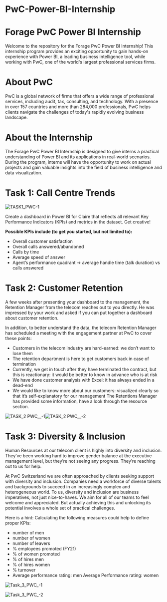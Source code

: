 # PwC-Power-BI-Internship

# Forage PwC Power BI Internship
Welcome to the repository for the Forage PwC Power BI Internship! This internship program provides an exciting opportunity to gain hands-on experience with Power BI, a leading business intelligence tool, while working with PwC, one of the world's largest professional services firms.

# About PwC
PwC is a global network of firms that offers a wide range of professional services, including audit, tax, consulting, and technology. With a presence in over 157 countries and more than 284,000 professionals, PwC helps clients navigate the challenges of today's rapidly evolving business landscape.

# About the Internship
The Forage PwC Power BI Internship is designed to give interns a practical understanding of Power BI and its applications in real-world scenarios. During the program, interns will have the opportunity to work on actual projects and gain valuable insights into the field of business intelligence and data visualization.

# Task 1: Call Centre Trends
![TASK1_PWC-1](https://github.com/jui-roy/PwC-Power-BI-Internship/assets/95546524/fd351feb-e8f4-4c71-880a-72e77689d9b0)

Create a dashboard in Power BI for Claire that reflects all relevant Key Performance Indicators (KPIs) and metrics in the dataset. Get creative!

**Possible KPIs include (to get you started, but not limited to):**

- Overall customer satisfaction
- Overall calls answered/abandoned
- Calls by time
- Average speed of answer
- Agent’s performance quadrant -> average handle time (talk duration) vs calls answered



# Task 2: Customer Retention
A few weeks after presenting your dashboard to the management, the Retention Manager from the telecom reaches out to you directly. He was impressed by your work and asked if you can put together a dashboard about customer retention.

In addition, to better understand the data, the telecom Retention Manager has scheduled a meeting with the engagement partner at PwC to cover these points:

- Customers in the telecom industry are hard-earned: we don’t want to lose them
- The retention department is here to get customers back in case of termination
- Currently, we get in touch after they have terminated the contract, but this is reactionary: it would be better to know in advance who is at risk
- We have done customer analysis with Excel: it has always ended in a dead-end
- We would like to know more about our customers: visualized clearly so that it’s self-explanatory for our management The Retentions Manager has provided some information, have a look through the resource section.

![TASK_2 PWC__-1](https://github.com/jui-roy/PwC-Power-BI-Internship/assets/95546524/edc5e129-8db3-48bb-af0a-3adaed13d694)![TASK_2 PWC__-2](https://github.com/jui-roy/PwC-Power-BI-Internship/assets/95546524/46b2376c-d6ae-4fd0-871f-089f4ec7e411)

# Task 3: Diversity & Inclusion

Human Resources at our telecom client is highly into diversity and inclusion. They’ve been working hard to improve gender balance at the executive management level, but they’re not seeing any progress. They’re reaching out to us for help.

At PwC Switzerland we are often approached by clients seeking support with diversity and inclusion. Companies need a workforce of diverse talents and backgrounds to succeed in an increasingly complex and heterogeneous world. To us, diversity and inclusion are business imperatives, not just nice-to-haves. We aim for all of our teams to feel welcome and appreciated. But actually achieving this and unlocking its potential involves a whole set of practical challenges.

Here is a hint: Calculating the following measures could help to define proper KPIs:

- number of men
- number of women
- number of leavers
- % employees promoted (FY21)
- % of women promoted
- % of hires men
- % of hires women
- % turnover
- Average performance rating: men
Average Performance rating: women


![Task_3_PWC_-1](https://github.com/jui-roy/PwC-Power-BI-Internship/assets/95546524/c3b6ebc9-8051-4b6b-9302-80de6575a886)

![Task_3_PWC_-2](https://github.com/jui-roy/PwC-Power-BI-Internship/assets/95546524/da9c2a64-d179-4300-b9aa-902b988b94f8)
